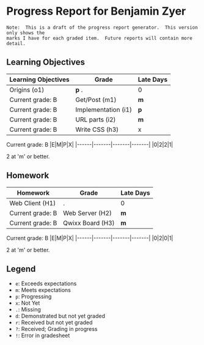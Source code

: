 # Progress Report for Benjamin Zyer
    Note:  This is a draft of the progress report generator.  This version only shows the
    marks I have for each graded item.  Future reports will contain more detail.
## Learning Objectives
|Learning Objectives|Grade|Late Days|
|------|-------|-------|
|Origins (o1)|**p** .|0|
Current grade:  B|Get/Post (m1)|**m**|0|
Current grade:  B|Implementation (i1)|**p**|0|
Current grade:  B|URL parts (i2)|**m**|0|
Current grade:  B|Write CSS (h3)|x|0|
Current grade:  B
|E|M|P|X|
|------|-------|-------|-------|
|0|2|2|1|

2 at 'm' or better.
## Homework
|Homework|Grade|Late Days|
|------|-------|-------|
|Web Client (H1)|.|0|
Current grade:  B|Web Server (H2)|**m**|0|
Current grade:  B|Qwixx Board (H3)|**m**|0|
Current grade:  B
|E|M|P|X|
|------|-------|-------|-------|
|0|2|0|1|

2 at 'm' or better.

## Legend 
* `e`: Exceeds expectations
* `m`: Meets expectations
* `p`: Progressing
* `x`: Not Yet
* `.`: Missing
* `d`: Demonstrated but not yet graded
* `r`: Received but not yet graded
* `?`: Received; Grading in progress
* `!`: Error in gradesheet
